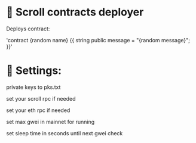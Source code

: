# 🌟 Scroll contracts deployer

Deploys contract:

'contract {random name} {{
        string public message = "{random message}";
    }}'

# 🌟 Settings:

private keys to pks.txt

set your scroll rpc if needed

set your eth rpc if needed

set max gwei in mainnet for running

set sleep time in seconds until next gwei check


